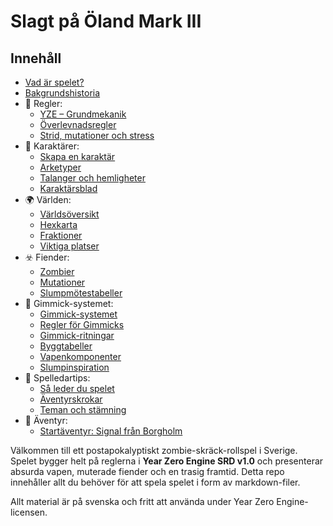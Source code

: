 # Slagt på Öland Mark III

## Innehåll

- [Vad är spelet?](intro/what-is-the-game.md)
- [Bakgrundshistoria](intro/backstory.md)
- 📜 Regler:
  - [YZE – Grundmekanik](rules/yze-core.md)
  - [Överlevnadsregler](rules/survival-rules.md)
  - [Strid, mutationer och stress](rules/combat-mutation-stress.md)
- 🧍 Karaktärer:
  - [Skapa en karaktär](characters/character-creation.md)
  - [Arketyper](characters/archetypes.md)
  - [Talanger och hemligheter](characters/talents-and-secrets.md)
  - [Karaktärsblad](characters/character-sheet.md)
- 🌍 Världen:
  - [Världsöversikt](setting/world-overview.md)
  - [Hexkarta](setting/hex-map-description.md)
  - [Fraktioner](setting/factions.md)
  - [Viktiga platser](setting/key-locations.md)
- ☣️ Fiender:
  - [Zombier](threats/zombies.md)
  - [Mutationer](threats/mutations.md)
  - [Slumpmötestabeller](threats/encounter-tables.md)
- 🔧 Gimmick-systemet:
  - [Gimmick-systemet](gimmick/introduction.md)
  - [Regler för Gimmicks](gimmick/gimmick-rules.md)
  - [Gimmick-ritningar](gimmick/blueprints.md)
  - [Byggtabeller](gimmick/crafting-tables.md)
  - [Vapenkomponenter](gimmick/weapon-parts.md)
  - [Slumpinspiration](gimmick/random-inspiration.md)
- 🎲 Spelledartips:
  - [Så leder du spelet](gm-guide/how-to-run.md)
  - [Äventyrskrokar](gm-guide/adventure-hooks.md)
  - [Teman och stämning](gm-guide/themes-and-mood.md)
- 🧪 Äventyr:
  - [Startäventyr: Signal från Borgholm](adventures/starter-adventure.md)

Välkommen till ett postapokalyptiskt zombie-skräck-rollspel i Sverige. Spelet bygger helt på reglerna i **Year Zero Engine SRD v1.0** och presenterar absurda vapen, muterade fiender och en trasig framtid. Detta repo innehåller allt du behöver för att spela spelet i form av markdown-filer.

Allt material är på svenska och fritt att använda under Year Zero Engine-licensen.
